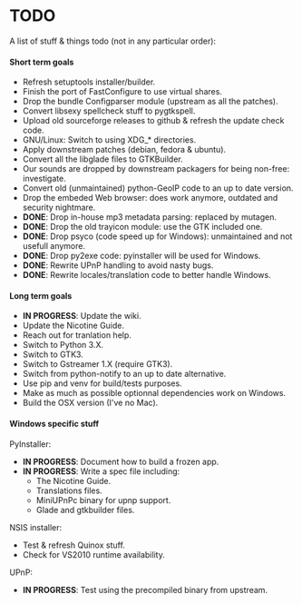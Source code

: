 # TODO

A list of stuff & things todo (not in any particular order):

#### Short term goals

* Refresh setuptools installer/builder.
* Finish the port of FastConfigure to use virtual shares.
* Drop the bundle Configparser module (upstream as all the patches).
* Convert libsexy spellcheck stuff to pygtkspell.
* Upload old sourceforge releases to github & refresh the update check code.
* GNU/Linux: Switch to using XDG_* directories.
* Apply downstream patches (debian, fedora & ubuntu).
* Convert all the libglade files to GTKBuilder.
* Our sounds are dropped by downstream packagers for being non-free: investigate.
* Convert old (unmaintained) python-GeoIP code to an up to date version.
* Drop the embeded Web browser: does work anymore, outdated and security nightmare.
* **DONE**: Drop in-house mp3 metadata parsing: replaced by mutagen.
* **DONE**: Drop the old trayicon module: use the GTK included one.
* **DONE**: Drop psyco (code speed up for Windows): unmaintained and not usefull anymore.
* **DONE**: Drop py2exe code: pyinstaller will be used for Windows.
* **DONE**: Rewrite UPnP handling to avoid nasty bugs.
* **DONE**: Rewrite locales/translation code to better handle Windows.

#### Long term goals

* **IN PROGRESS**: Update the wiki.
* Update the Nicotine Guide.
* Reach out for tranlation help.
* Switch to Python 3.X.
* Switch to GTK3.
* Switch to Gstreamer 1.X (require GTK3).
* Switch from python-notify to an up to date alternative.
* Use pip and venv for build/tests purposes.
* Make as much as possible optionnal dependencies work on Windows.
* Build the OSX version (I've no Mac).

#### Windows specific stuff

PyInstaller:
* **IN PROGRESS**: Document how to build a frozen app.
* **IN PROGRESS**: Write a spec file including:
    * The Nicotine Guide.
    * Translations files.
    * MiniUPnPc binary for upnp support.
    * Glade and gtkbuilder files.

NSIS installer:
* Test & refresh Quinox stuff.
* Check for VS2010 runtime availability.

UPnP:
* **IN PROGRESS**: Test using the precompiled binary from upstream.
